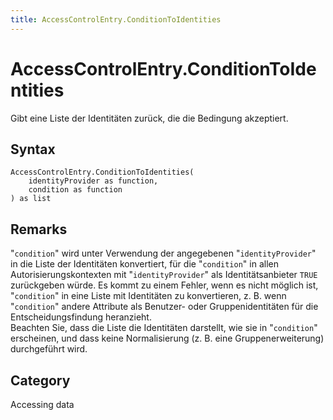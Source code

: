 ```yaml
---
title: AccessControlEntry.ConditionToIdentities
---
```


# AccessControlEntry.ConditionToIdentities


Gibt eine Liste der Identitäten zurück, die die Bedingung akzeptiert.


## Syntax

```powerquery
AccessControlEntry.ConditionToIdentities(
    identityProvider as function,
    condition as function
) as list
```


## Remarks

"<code>condition</code>" wird unter Verwendung der angegebenen "<code>identityProvider</code>" in die Liste der Identitäten konvertiert, für die "<code>condition</code>" in allen Autorisierungskontexten mit "<code>identityProvider</code>" als Identitätsanbieter <code>TRUE</code> zurückgeben würde. Es kommt zu einem Fehler, wenn es nicht möglich ist, "<code>condition</code>" in eine Liste mit Identitäten zu konvertieren, z. B. wenn "<code>condition</code>" andere Attribute als Benutzer- oder Gruppenidentitäten für die Entscheidungsfindung heranzieht.<br />    Beachten Sie, dass die Liste die Identitäten darstellt, wie sie in "<code>condition</code>" erscheinen, und dass keine Normalisierung (z. B. eine Gruppenerweiterung) durchgeführt wird.<br />



## Category
Accessing data
